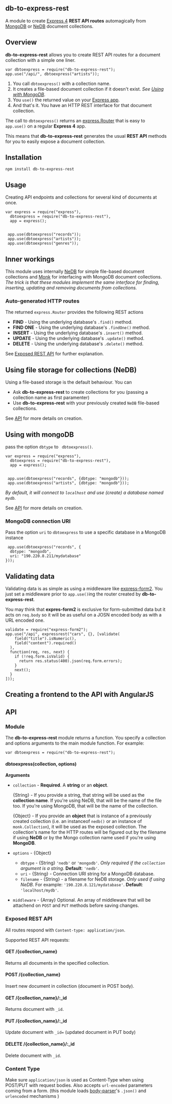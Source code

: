 ## db-to-express-rest
 
A module to create [Express 4](http://expressjs.com) **REST API routes** 
automagically from [MongoDB](http://www.mongodb.org/) or 
[NeDB](https://www.npmjs.com/package/nedb) document collections.

## Overview

**db-to-express-rest** allows you to create REST API routes for a document collection
with a simple one liner. 


    
    var dbtoexpress = require("db-to-express-rest");
    app.use("/api/", dbtoexpress("artists"));


1. You call `dbtoexpress()` with a collection name.
1. It creates a file-based document collection if it doesn't exist. _See [Using with MongoDB](#using-with-mongodb)_.
1. You `use()` the returned value on your [Express app](http://expressjs.com/4x/api.html#application).
1. And that's it. You have
an HTTP REST interface for that document collection. 

The call to `dbtoexpress()` returns an [express.Router](http://expressjs.com/4x/api.html#router) that is easy
to `app.use()` on a regular **Express 4** app.

This means that **db-to-express-rest** generates the usual **REST API** methods
for you to easily expose a document collection.


## Installation 

    npm install db-to-express-rest

## Usage

Creating API endpoints and collections for several
kind of documents at once.

    var express = require("express"),
      dbtoexpress = require("db-to-express-rest"),
      app = express();


     app.use(dbtoexpress("records"));
     app.use(dbtoexpress("artists"));
     app.use(dbtoexpress("genres"));


## Inner workings

This module uses internally [NeDB](https://www.npmjs.com/package/nedb) 
for simple file-based document collections and 
[Monk](https://www.npmjs.com/package/monk) for interfacing with MongoDB document collections.
_The trick is that these modules implement the same interface for finding, inserting, updating and removing documents from collections._


### Auto-generated HTTP routes


The returned `express.Router` provides the following REST actions

* **FIND** - Using the underlying database's `.find()` method.
* **FIND ONE** - Using the underlying database's `.findOne()` method.
* **INSERT** - Using the underlying database's `.insert()` method.
* **UPDATE** - Using the underlying database's `.update()` method.
* **DELETE** - Using the underlying database's `.delete()` method.

See [Exposed REST API](#exposed-rest-api) for further explanation.


## Using file storage for collections (NeDB)

Using a file-based storage is the default behaviour. You can

* Ask **db-to-express-rest** to create collections for you (passing a collection name as first paramenter)
* Use **db-to-express-rest** with your previously created `NeDB` file-based collections.

See [API](#api) for more details on creation.

## Using with mongoDB

pass the option `dbtype` to ` dbtoexpress()`.

    var express = require("express"),
      dbtoexpress = require("db-to-express-rest"),
      app = express();


     app.use(dbtoexpress("records", {dbtype: "mongodb"}));
     app.use(dbtoexpress("artists", {dbtype: "mongodb"}));

_By default, it will connect to `localhost` and use (create) a database named `mydb`._

See [API](#api) for more details on creation.

### MongoDB connection URI

Pass the option `uri` to `dbtoexpress` to use a specific database in a MongoDB instance

     app.use(dbtoexpress("records", {
      dbtype: "mongodb",
      uri: "190.220.8.211/mydatabase"
    }));


## Validating data

Validating data is as simple as using a middleware like [express-form2](https://www.npmjs.com/package/express-form2).
You just set a middleware prior to `app.use()`ing the router created by **db-to-express-rest**.

You may think that **expres-form2** is exclusive for form-submitted data but it acts
on `req.body` so it will be as useful on a JOSN encoded body as with a URL encoded one.
  
    validate = require("express-form2");
    app.use("/api", expressrest("cars", {}, [validate(
        field("title").isNumeric(),
        field("content").required()
      ),
      function(req, res, next) {
        if (!req.form.isValid) {
          return res.status(400).json(req.form.errors);
        }
        next();
      }
    ]));

## Creating a frontend to the API with AngularJS

## API

### Module

The **db-to-express-rest** module returns a function. 
You specify a collection and options arguments to the main module function. For example:

    var dbtoexpress = require("db-to-express-rest");

#### dbtoexpress(collection, options)

**Arguments**

* `collection` - **Required**. A **string** or an **object**. 

    {String} - If you provide a string, that string will be used as the **collection name**. If you're using NeDB,
that will be the name of the file too. If you're using MongoDB, that will be
the name of the collection.

    {Object} - If you provide an **object** that is instance of a
previously created collection (i.e. an instanceof `nedb()` or an instance of `monk.Collection`),
it will be used as the exposed collection. The collection's name for the HTTP routes will be figured out by the
filename if using **NeDB** or by the Mongo collection name used if you're using **MongoDB**. 
* `options` - {Object}
  * `dbtype` - {String} `'nedb'` or `'mongodb'`. _Only required if the 
  `collection` argument is a string._ **Default**: `'nedb'`.
  * `uri` - {String} - Connection URI string for a MongoDB database. 
  * `filename` - {String} - a filename for NeDB storage. _Only used if using NeDB_.
  For example: `'190.220.8.121/mydatabase'`. **Default**: `'localhost/mydb'`.
* `middleware` - {Array} Optional. An array of middleware that will be attachend
on `POST` and `PUT` methods before saving changes.

### Exposed REST API

All routes respond with `Content-type: application/json`.

Supported REST API requests:

#### GET /{collection_name} 

Returns all documents in the specified collection.

#### POST /{collection_name} 

Insert new document in collection (document in POST body).

#### GET /{collection_name}/:_id

 Returns document with `_id`.

#### PUT /{collection_name}/:_id

Update document with `_id=` (updated document in PUT body)

#### DELETE /{collection_name}/:_id

Delete document with `_id`.

### Content Type

Make sure `application/json` is used as Content-Type when using POST/PUT with request bodies.
Also accepts `url-encoded` parameters coming from a form. (this module loads 
[body-parser](https://www.npmjs.com/package/body-parser)'s `.json()` and 
`urlencoded` mechanisms )